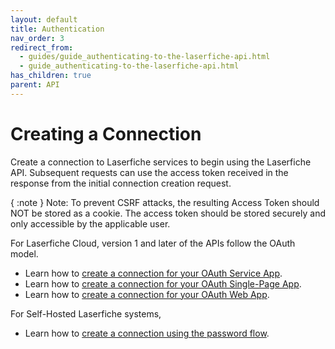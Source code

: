 ```yaml
---
layout: default
title: Authentication
nav_order: 3
redirect_from:
  - guides/guide_authenticating-to-the-laserfiche-api.html
  - guide_authenticating-to-the-laserfiche-api.html
has_children: true
parent: API
---
```


<!--© 2024 Laserfiche.
See LICENSE-DOCUMENTATION and LICENSE-CODE in the project root for license information.-->

# Creating a Connection

Create a connection to Laserfiche services to begin using the Laserfiche API. Subsequent requests can use the access token received in the response from the initial connection creation request.

{ :note } Note: To prevent CSRF attacks, the resulting Access Token should NOT be stored as a cookie. The access token should be stored securely and only accessible by the applicable user.

For Laserfiche Cloud, version 1 and later of the APIs follow the OAuth model.

- Learn how to [create a connection for your OAuth Service App](../guide_oauth-service/).
- Learn how to [create a connection for your OAuth Single-Page App](../guide_oauth-spa/).
- Learn how to [create a connection for your OAuth Web App](../guide_oauth-webapp/).

For Self-Hosted Laserfiche systems,

- Learn how to [create a connection using the password flow](../../server/#authenticating-with-the-self-hosted-laserfiche-api).
